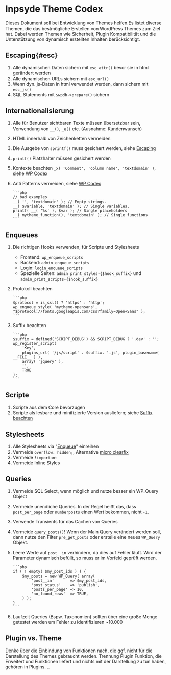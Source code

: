 # Inpsyde Theme Codex

Dieses Dokument soll bei Entwicklung von Themes helfen.Es listet diverse Themen, die das bestmögliche Erstellen von WordPress Themes zum Ziel hat. Dabei werden Themen wie Sicherheit, Plugin Kompatibilität und die Unterstützung von dynamisch erstellten Inhalten berücksichtigt.

## Escaping{#esc}
 1. Alle dynamischen Daten sichern mit `esc_attr()` bevor sie in html gerändert werden
 1. Alle dynamischen URLs sichern mit `esc_url()`
 1. Wenn dyn. js-Daten in html verwendet werden, dann sichern mit `esc_js()`
 1. SQL Statements mit `$wpdb->prepare()` sichern
 
## Internationalisierung
 1. Alle für Benutzer sichtbaren Texte müssen übersetzbar sein, Verwendung von `__()`, `_e()` etc. (Ausnahme: Kundenwunsch)
 1. HTML innerhalb von Zeichenketten vermeiden
 1. Die Ausgebe von `sprintf()` muss gesichert werden, siehe [Escaping](#esc)
 1. `printf()` Platzhalter müssen gesichert werden
 1. Kontexte beachten `_x( 'Comment', 'column name', 'textdomain' )`, siehe [WP Codex][codex_contect]
 1. Anti Patterns vermeiden, siehe [WP Codex][codex_antipattern]
 
		```php
		// bad examples
		__( '', 'textdomain' ); // Empty strings.
		__( $variable, 'textdomain' ); // Single variables.
		printf( __( '%s' ), $var ); // Single placeholders
		__( mytheme_function(), 'textdomain' ); // Single functions
		```

## Enqueues
 1. Die richtigen Hooks verwenden, für Scripte und Stylesheets
	* Frontend: `wp_enqueue_scripts`
	* Backend:  `admin_enqueue_scripts` 
	* Login:    `login_enqueue_scripts`
	* Spezielle Seiten: `admin_print_styles-{$hook_suffix}` und `admin_print_scripts-{$hook_suffix}`
 1. Protokoll beachten

		```php
		$protocol = is_ssl() ? 'https' : 'http';
		wp_enqueue_style( 'mytheme-opensans', "$protocol://fonts.googleapis.com/css?family=Open+Sans" );
		```

 1. Suffix beachten

		```php
		$suffix = defined('SCRIPT_DEBUG') && SCRIPT_DEBUG ? '.dev' : '';
		wp_register_script(
			'Key', 
			plugins_url( '/js/script' . $suffix. '.js', plugin_basename( __FILE__ ) ), 	
			array( 'jquery' ),
			'',
			TRUE
		);
		```

## Scripte
 1. Scripte aus dem Core bevorzugen
 1. Scripte als lesbare und minifizierte Version ausliefern; siehe [Suffix beachten](#enqueues)

## Stylesheets
 1. Alle Stylesheets via "[Enqueue](#escaping)" einreihen
 1. Vermeide `overflow: hidden;`, Alternative [micro clearfix](http://nicolasgallagher.com/micro-clearfix-hack/)
 1. Vermeide `!important`
 1. Vermeide Inline Styles

## Queries
 1. Vermeide SQL Select, wenn möglich und nutze besser ein WP_Query Object
 1. Vermeide unendliche Queries. In der Regel heißt das, dass `post_per_page` oder `numberposts` einen Wert bekommen, nicht `-1`.
 1. Verwende Transients für das Cachen von Queries
 1. Vermeide `query_posts()`! Wenn der Main Query verändert werden soll, dann nutze den Filter `pre_get_posts` oder erstelle eine neues `WP_Query` Objekt.
 1. Leere Werte auf `post__in` verhindern, da dies auf Fehler läuft. Wird der Parameter dynamisch befüllt, so muss er im Vorfeld geprüft werden. 
 
		```php
		if ( ! empty( $my_post_ids ) ) {
			$my_posts = new WP_Query( array(
				'post__in'       => $my_post_ids,
				'post_status'    => 'publish',
				'posts_per_page' => 10,
				'no_found_rows'  => TRUE,
			) );
		}
		```

 1. Laufzeit Queries (Bspw. Taxonomien) sollten über eine große Menge getestet werden um Fehler zu identifizieren ~10.000

## Plugin vs. Theme
Denke über die Einbindung von Funktionen nach, die ggf. nicht für die Darstellung des Themes gebraucht werden. Trennung Plugin Funktion, die Erweitert und Funktionen liefert und nichts mit der Darstellung zu tun haben, gehören in Plugins. ..

[codex_contect]: http://codex.wordpress.org/I18n_for_WordPress_Developers#Disambiguation_by_context
[codex_antipattern]: http://developer.wordpress.com/themes/i18n/#anti-patterns
